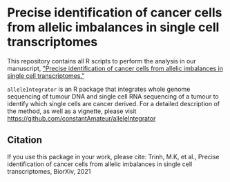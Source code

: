 # Precise identification of cancer cells from allelic imbalances in single cell transcriptomes

This repository contains all R scripts to perform the analysis in our manuscript, ["Precise identification of cancer cells from allelic imbalances in single cell transcriptomes."](https://www.biorxiv.org/content/10.1101/2021.11.25.469995v1)

`alleleIntegrator` is an R package that integrates whole genome sequencing of tumour DNA and single cell RNA sequencing of a tumour to identify which single cells are cancer derived. For a detailed description of the method, as well as a vignette, please visit https://github.com/constantAmateur/alleleIntegrator 


## Citation

If you use this package in your work, please cite: Trinh, M.K, et al., Precise identification of cancer cells from allelic imbalances in single cell transcriptomes, BiorXiv, 2021